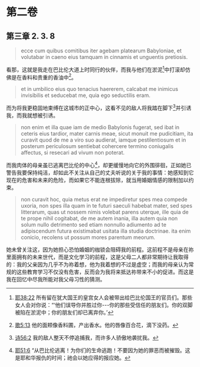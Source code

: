 # 第二卷
## 第三章 2. 3. 8

> ecce cum quibus comitibus iter agebam platearum Babyloniae, et volutabar in caeno eius tamquam in cinnamis et unguentis pretiosis.

看那，这就是我走在巴比伦大道上时同行的伙伴，而我与他们在淤泥[^1]中打滚却仿佛是在香料和贵重的香油中[^2]。

[^1]: [耶38:22](https://biblehub.com/jeremiah/38-22.htm) 所有留在犹大国王的皇宫女人会被带出给巴比伦国王的官员们。那些女人会对你说：“‘他们误导你并胜过你---你的那些受信任的朋友们。你的双脚被陷在淤泥中；你的朋友们却已离弃你。’

[^2]: [歌5:13](https://biblehub.com/songs/5-13.htm) 他的面颊像香料圃，产出香水。他的唇像百合花，滴下没药。

> et in umbilico eius quo tenacius haererem, calcabat me inimicus invisibilis et seducebat me, quia ego seductilis eram.

而为将我更稳固地束缚在这城市的正中心，这看不见的敌人将我踏在脚下[^3]并引诱我，而我就想被引诱。

[^3]: [诗56:2](https://biblehub.com/psalms/56-2.htm) 我的敌人整天不停追捕我，而许多人骄傲地袭扰我。

> non enim et illa quae iam de medio Babylonis fugerat, sed ibat in ceteris eius tardior, mater carnis meae, sicut monuit me pudicitiam, ita curavit quod de me a viro suo audierat, iamque pestilentiosum et in posterum periculosum sentiebat cohercere termino coniugalis affectus, si resecari ad vivum non poterat.

而我肉体的母亲虽已逃离巴比伦的中心[^4]，却更缓慢地向它的外围徘徊，正如她已警告我要保持纯洁，却如此不关注从自己的丈夫听说的关于我的事情：她感知到它现在的危害和未来的危险，而如果它不能连根拔除，就当用婚姻情感的限制加以约束。

[^4]: [耶51:6](https://biblehub.com/jeremiah/51-6.htm) “从巴比伦逃离！为你们的生命逃跑！不要因为她的罪恶而被摧毁。这是耶和华报仇的时间；祂会以她应得的报应她。

> non curavit hoc, quia metus erat ne impediretur spes mea compede uxoria, non spes illa quam in te futuri saeculi habebat mater, sed spes litterarum, quas ut nossem nimis volebat parens uterque, ille quia de te prope nihil cogitabat, de me autem inania, illa autem quia non solum nullo detrimento sed etiam nonnullo adiumento ad te adipiscendum futura existimabat usitata illa studia doctrinae. ita enim conicio, recolens ut possum mores parentum meorum.

她未曾关注这，因为她担心恐怕婚姻的枷锁会阻碍我的前程。这前程不是母亲在祢里面拥有的未来世代，而是文化学习的前程，这是父母二人都非常期待让我取得的：我的父亲因为几乎不为祢着想，他为我着想的不过是虚空；而我的母亲认为常规的这些教育学习不仅没有危害，反而会为我将来抵达祢带来不小的促进。而这是我在回忆中尽我所能对我父母习性的猜测。
